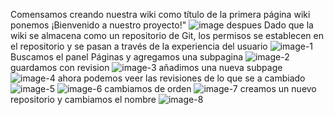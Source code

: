 Comensamos creando nuestra wiki como título de la primera página wiki ponemos ¡Bienvenido a nuestro proyecto!"
![image](https://github.com/cristiandavid0124/Azure_DevOps_Lab2/assets/111905823/10174313-9f13-4f14-a528-a9ccd882bb81)
despues Dado que la wiki se almacena como un repositorio de Git, los permisos se establecen en el repositorio y se pasan a través de la experiencia del usuario
![image-1](https://github.com/cristiandavid0124/Azure_DevOps_Lab2/assets/111905823/898a76fd-f492-4cfa-970c-5dd0a903d093)
Buscamos el panel Páginas y agregamos una subpagina
![image-2](https://github.com/cristiandavid0124/Azure_DevOps_Lab2/assets/111905823/16a1cc18-fd8d-46dd-be6f-87f29b58ab30)
guardamos con revision 
![image-3](https://github.com/cristiandavid0124/Azure_DevOps_Lab2/assets/111905823/d182d8c2-2e1e-4315-9b49-2f9198667934)
añadimos una nueva subpage 
![image-4](https://github.com/cristiandavid0124/Azure_DevOps_Lab2/assets/111905823/55877f24-9656-4fbb-9d50-b4fa06e699cd)
ahora podemos veer las revisiones de lo que se a cambiado![image-5](https://github.com/cristiandavid0124/Azure_DevOps_Lab2/assets/111905823/b69e9c89-b3b6-4f3a-b795-5e5fc3563629)
![image-6](https://github.com/cristiandavid0124/Azure_DevOps_Lab2/assets/111905823/4a40707b-8d53-4977-b788-917175ac9967)
cambiamos de orden 
![image-7](https://github.com/cristiandavid0124/Azure_DevOps_Lab2/assets/111905823/ea5510b5-e52d-41f1-882f-5b08d2479491)
creamos un nuevo repositorio y cambiamos el nombre 
![image-8](https://github.com/cristiandavid0124/Azure_DevOps_Lab2/assets/111905823/2d7fbb99-04e7-48e2-bd05-547d6b33ad3e)






